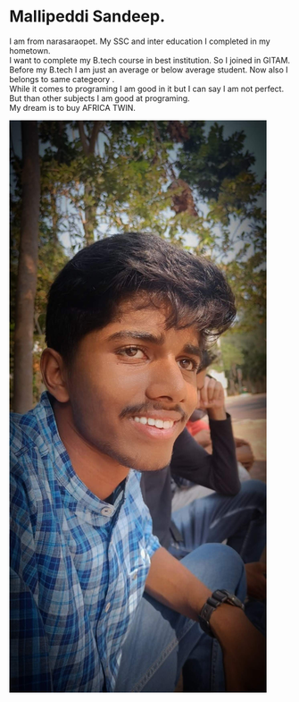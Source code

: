 # Mallipeddi Sandeep.  
I am from narasaraopet. My SSC and inter education I completed in my hometown.  
I want to complete my B.tech course in best institution. So I joined in GITAM.   
Before my B.tech I am just an average or below average student. Now also I belongs to same categeory .  
While it comes to programing I am good in it but I can say I am not perfect. But than other subjects I am good at programing.  
My dream is to buy AFRICA TWIN.    

![Sandeep Mallipeddi](smallipe.jpg)